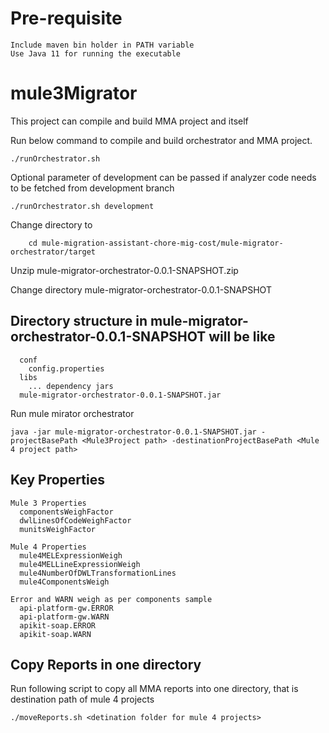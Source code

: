 # Pre-requisite

    Include maven bin holder in PATH variable
    Use Java 11 for running the executable

# mule3Migrator

This project can compile and build MMA project and itself

Run below command to compile and build orchestrator and MMA project.

    ./runOrchestrator.sh
    
Optional parameter of development can be passed if analyzer code needs to be fetched from development branch

    ./runOrchestrator.sh development
  
 Change directory to
 
        cd mule-migration-assistant-chore-mig-cost/mule-migrator-orchestrator/target
    
 Unzip mule-migrator-orchestrator-0.0.1-SNAPSHOT.zip
 
 Change directory mule-migrator-orchestrator-0.0.1-SNAPSHOT 
 ## Directory structure in mule-migrator-orchestrator-0.0.1-SNAPSHOT will be like 
      conf
        config.properties
      libs
        ... dependency jars
      mule-migrator-orchestrator-0.0.1-SNAPSHOT.jar
    
 

Run  mule mirator orchestrator

    java -jar mule-migrator-orchestrator-0.0.1-SNAPSHOT.jar -projectBasePath <Mule3Project path> -destinationProjectBasePath <Mule 4 project path>
  
  
## Key Properties
    Mule 3 Properties
      componentsWeighFactor
      dwlLinesOfCodeWeighFactor
      munitsWeighFactor
  
    Mule 4 Properties
      mule4MELExpressionWeigh
      mule4MELLineExpressionWeigh
      mule4NumberOfDWLTransformationLines
      mule4ComponentsWeigh
  
    Error and WARN weigh as per components sample
      api-platform-gw.ERROR
      api-platform-gw.WARN
      apikit-soap.ERROR
      apikit-soap.WARN
      
      
## Copy Reports in one directory

Run following script to copy all MMA reports into one directory, that is destination path of mule 4 projects

    ./moveReports.sh <detination folder for mule 4 projects>
    
  
  
  
  
